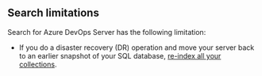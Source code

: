 ## Search limitations

Search for Azure DevOps Server has the following limitation: 

* If you do a disaster recovery (DR) operation and move your server back to an earlier snapshot of your SQL database, [re-index all your collections](../manage-search.md#reindex-a-repository-or-collection).
